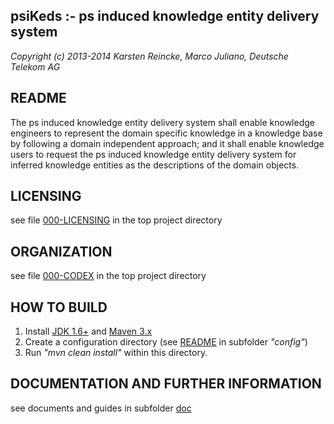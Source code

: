 psiKeds :- ps induced knowledge entity delivery system
------------------------------------------------------

*Copyright (c) 2013-2014 Karsten Reincke, Marco Juliano, Deutsche Telekom AG*

README
------
The ps induced knowledge entity delivery system shall enable knowledge
engineers to represent the domain specific knowledge in a knowledge base by
following a domain independent approach; and it shall enable knowledge users
to request the ps induced knowledge entity delivery system for inferred
knowledge entities as the descriptions of the domain objects.

LICENSING
---------
see file [000-LICENSING](000-LICENSING) in the top project directory

ORGANIZATION
------------
see file [000-CODEX](000-CODEX) in the top project directory

HOW TO BUILD
------------
1. Install [JDK 1.6+](http://www.oracle.com/technetwork/java/javase/downloads/index.html) and [Maven 3.x](http://maven.apache.org/download.cgi)
2. Create a configuration directory (see [README](config/README.md) in subfolder *"config"*)
3. Run *"mvn clean install"* within this directory.

DOCUMENTATION AND FURTHER INFORMATION
-------------------------------------
see documents and guides in subfolder [doc](doc/)
